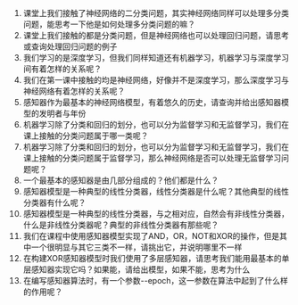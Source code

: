 1. 课堂上我们接触了神经网络的二分类问题，其实神经网络同样可以处理多分类问题，能思考一下他是如何处理多分类问题的嘛？ 
2. 课堂上我们接触的都是分类问题，但是神经网络也可以处理回归问题，请思考或查询处理回归问题的例子 
3.	 我们学习的是深度学习，但我们同样知道还有机器学习，机器学习与深度学习间有着怎样的关系呢？ 
4.	 我们在第一课中接触的均是神经网络，好像并不是深度学习，那么深度学习与神经网络有着怎样的关系呢？ 
5.	 感知器作为最基本的神经网络模型，有着悠久的历史，请查询并给出感知器模型的发明者与年份 
6.	 机器学习除了分类和回归的划分，也可以分为监督学习和无监督学习，我们在课上接触的分类问题属于哪一类呢？ 
7.	 机器学习除了分类和回归的划分，也可以分为监督学习和无监督学习，我们在课上接触的分类问题属于监督学习，那么神经网络是否可以处理无监督学习问题呢？ 
8.	 一个最基本的感知器是由几部分组成的？他们都是什么？ 
9.	 感知器模型是一种典型的线性分类器，线性分类器是什么呢？其他典型的线性分类器有什么呢？ 
10.	 感知器模型是一种典型的线性分类器，与之相对应，自然会有非线性分类器，什么是非线性分类器呢？典型的非线性分类器有那些呢？ 
11.	 我们在课程中使用感知器模型实现了AND，OR，NOT和XOR的操作，但是其中一个很明显与其它三类不一样，请挑出它，并说明哪里不一样 
12.	 在构建XOR感知器模型时我们使用了多层感知器，请思考我们能用最基本的单层感知器实现它吗？如果能，请给出模型，如果不能，思考为什么 
13.	 在编写感知器算法时，有一个参数--epoch，这一参数在算法中起到了什么样的作用呢？ 

